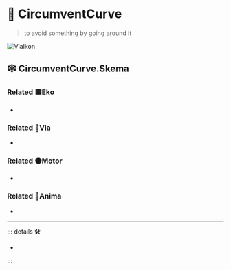 # 🔻 <via>CircumventCurve</via>
>
> to avoid something by going around it

![ViaIkon](/Ikon/Via_Ikon.png)

## 🕸 CircumventCurve.Skema

### Related 🟩<ekos>Eko</ekos>

-

### Related 🔻<via>Via</via>

-

### Related 🟠<motor>Motor</motor>

-

### Related 💜<anima>Anima</anima>

-

---

<!-- =================================================== -->
<!-- =================================================== -->
<!-- =================================================== -->
<!-- =================================================== -->
<!-- =================================================== -->
::: details 🛠

-

:::
